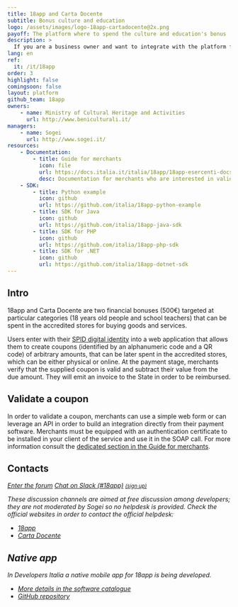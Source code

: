 ```yaml
---
title: 18app and Carta Docente
subtitle: Bonus culture and education
logo: /assets/images/logo-18app-cartadocente@2x.png
payoff: The platform where to spend the culture and education's bonus
description: >
  If you are a business owner and want to integrate with the platform for validating the coupons, here you can find documentation and SDKs.
lang: en
ref:
  it: /it/18app
order: 3
highlight: false
comingsoon: false
layout: platform
github_team: 18app
owners:
    - name: Ministry of Cultural Heritage and Activities
      url: http://www.beniculturali.it/
managers:
    - name: Sogei
      url: http://www.sogei.it/
resources:
    - Documentation:
        - title: Guide for merchants
          icon: file
          url: https://docs.italia.it/italia/18app/18app-esercenti-docs/
          desc: Documentation for merchants who are interested in validating coupons via API
    - SDK:
        - title: Python example
          icon: github
          url: https://github.com/italia/18app-python-example
        - title: SDK for Java
          icon: github
          url: https://github.com/italia/18app-java-sdk
        - title: SDK for PHP
          icon: github
          url: https://github.com/italia/18app-php-sdk
        - title: SDK for .NET
          icon: github
          url: https://github.com/italia/18app-dotnet-sdk
---
```


## Intro

18app and Carta Docente are two financial bonuses (500€) targeted at particular categories (18 years old people and school teachers) that can be spent in the accredited stores for buying goods and services.

Users enter with their [SPID digital identity](/en/spid) into a web application that allows them to create coupons (identified by an alphanumeric code and a QR code) of arbitrary amounts, that can be later spent in the accredited stores, which can be either physical or online. At the payment stage, merchants verify that the supplied coupon is valid and subtract their value from the due amount. They will emit an invoice to the State in order to be reimbursed.

## Validate a coupon

In order to validate a coupon, merchants can use a simple web form or can leverage an API in order to build an integration directly from their payment software. Merchants must be
equipped with an authentication certificate to be installed in your client of the
service and use it in the SOAP call. For more information consult the
[dedicated section in the Guide for merchants](https://docs.italia.it/italia/18app/18app-esercenti-docs/it/bozza/linee-guida-esercenti.html#allegato-1-specifica-ws-online).

## Contacts

<a class="btn btn-primary" href="https://forum.italia.it/c/18app-carta-docente"><i class="it-horn" /> Enter the forum</a>
<a class="btn btn-primary" href="https://developersitalia.slack.com/messages/C7AAA10PN"><i class="it-comment" /> Chat on Slack (#18app)</a> <a href="https://slack.developers.italia.it/"><small>(sign up)</small></a>

These discussion channels are aimed at free discussion among developers; they are not moderated by Sogei so no helpdesk is provided. Check the official websites in order to contact the official helpdesk:

- [18app](https://www.18app.italia.it/)
- [Carta Docente](https://cartadeldocente.istruzione.it/)

## Native app

In Developers Italia a native mobile app for 18app is being developed.

- [More details in the software catalogue](/en/software/m_bac-italia-18app)
- [GitHub repository](https://github.com/italia/18app)
